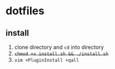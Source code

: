 
# dotfiles

## install
1. clone directory and `cd` into directory
2. ~~`chmod +x install.sh && ./install.sh`~~
3. `vim +PluginInstall +qall` 